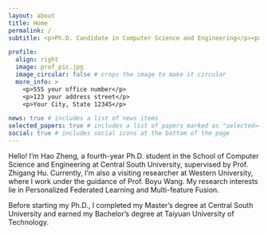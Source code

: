 ```yaml
---
layout: about
title: Home
permalink: /
subtitle: <p>Ph.D. Candidate in Computer Science and Engineering</p><p><a href='https://www.csd.uwo.ca/'>University of Western Ontario</a> 📍London, Ontario, Canada</p> <p><a href='https://www.csu.edu.cn/'>Central South University</a> 📍Changsha, Hunan, China</p><p><strong>E-mail</strong>: zhenghao@csu.edu.cn / zhenghaocsu@gmail.com</p> <p><a href='https://scholar.google.com/citations?user=NBIwpN8AAAAJ'>Google Scholar</a> | <a href='https://github.com/StuZheng'>Github</a>

profile:
  align: right
  image: prof_pic.jpg
  image_circular: false # crops the image to make it circular
  more_info: >
    <p>555 your office number</p>
    <p>123 your address street</p>
    <p>Your City, State 12345</p>

news: true # includes a list of news items
selected_papers: true # includes a list of papers marked as "selected={true}"
social: true # includes social icons at the bottom of the page
---
```

Hello! I’m Hao Zheng, a fourth-year Ph.D. student in the School of Computer Science and Engineering at Central South University, supervised by Prof. Zhigang Hu. Currently, I’m also a visiting researcher at Western University, where I work under the guidance of Prof. Boyu Wang. My research interests lie in Personalized Federated Learning and Multi-feature Fusion.

Before starting my Ph.D., I completed my Master’s degree at Central South University and earned my Bachelor’s degree at Taiyuan University of Technology.
<!--Write your biography here. Tell the world about yourself. Link to your favorite [subreddit](http://reddit.com). You can put a picture in, too. The code is already in, just name your picture `prof_pic.jpg` and put it in the `img/` folder.

Put your address / P.O. box / other info right below your picture. You can also disable any of these elements by editing `profile` property of the YAML header of your `_pages/about.md`. Edit `_bibliography/papers.bib` and Jekyll will render your [publications page](/al-folio/publications/) automatically.

Link to your social media connections, too. This theme is set up to use [Font Awesome icons](https://fontawesome.com/) and [Academicons](https://jpswalsh.github.io/academicons/), like the ones below. Add your Facebook, Twitter, LinkedIn, Google Scholar, or just disable all of them.
-->
